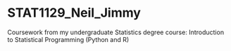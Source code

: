 # STAT1129_Neil_Jimmy

Coursework from my undergraduate Statistics degree course: Introduction to Statistical Programming (Python and R)
